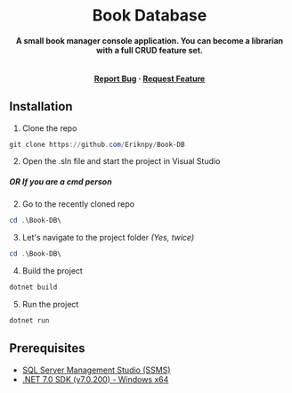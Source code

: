 <h1 align="center">Book Database</h1>

<h4 align="center">A small book manager console application. You can become a librarian with a full CRUD feature set. <br><br><br>
<a href="https://github.com/Eriknpy/Book-DB/issues">Report Bug</a>
    ·
    <a href="https://github.com/Eriknpy/Book-DB/issues">Request Feature</a></h4>

## Installation

1. Clone the repo
```powershell
git clone https://github.com/Eriknpy/Book-DB
```
2. Open the .sln file and start the project in Visual Studio

<h5>OR If you are a cmd person</h5>

2. Go to the recently cloned repo
```powershell
cd .\Book-DB\
```
3. Let's navigate to the project folder *(Yes, twice)*
```powershell
cd .\Book-DB\
```
4. Build the project
```powershell
dotnet build
```
5. Run the project
```powershell
dotnet run
```

## Prerequisites

- [SQL Server Management Studio (SSMS)](https://aka.ms/ssmsfullsetup)
- [.NET 7.0 SDK (v7.0.200) - Windows x64](https://dotnet.microsoft.com/en-us/download/dotnet/thank-you/sdk-7.0.200-windows-x64-installer)
